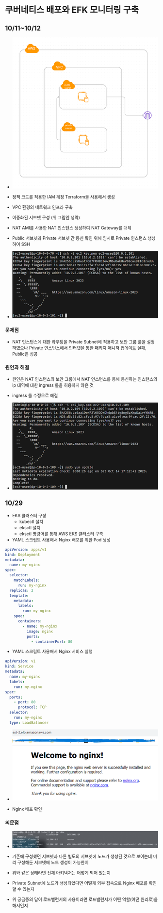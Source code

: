 # 쿠버네티스 배포와 EFK 모니터링 구축

## 10/11~10/12

- ![image](./img/week1.PNG)

- 정책 코드를 적용한 IAM 계정 Terraform을 사용해서 생성
- VPC 환경의 네트워크 인프라 구축
- 이중화된 서브넷 구성 (위 그림엔 생략)
- NAT AMI를 사용한 NAT 인스턴스 생성하여 NAT Gateway를 대체
- Public 서브넷과 Private 서브넷 간 통신 확인 위해 임시로 Private 인스턴스 생성하여 SSH
- ![image](./img/privatessh.PNG)

### 문제점

- NAT 인스턴스에 대한 라우팅을 Private Subnet에 적용하고 보안 그룹 룰을 설정하였으나 Private 인스턴스에서 인터넷을 통한 패키지 매니저 업데이트 실패, Public은 성공

### 원인과 해결

- 원인은 NAT 인스턴스의 보안 그룹에서 NAT 인스턴스를 통해 통신하는 인스턴스의 ip 대역에 대한 ingress 룰을 허용하지 않은 것

- ingress 룰 수정으로 해결

- ![image](./img/natworks.PNG)

## 10/29

- EKS 클러스터 구성
  - kubectl 설치
  - eksctl 설치
  - eksctl 명령어를 통해 AWS EKS 클러스터 구축
- YAML 스크립트 사용해서 Nginx 배포를 위한 Pod 생성

```yaml
apiVersion: apps/v1
kind: Deployment
metadata:
  name: my-nginx
spec:
  selector:
    matchLabels:
      run: my-nginx
  replicas: 2
  template:
    metadata:
      labels:
        run: my-nginx
    spec:
      containers:
        - name: my-nginx
          image: nginx
          ports:
            - containerPort: 80
```

- YAML 스크립트 사용해서 Nginx 서비스 실행

```yaml
apiVersion: v1
kind: Service
metadata:
  name: my-nginx
  labels:
    run: my-nginx
spec:
  ports:
    - port: 80
      protocol: TCP
  selector:
    run: my-nginx
  type: LoadBalancer
```

- ![image](./img/deploynginx.PNG)

- Nginx 배포 확인

### 의문점

- ![image](./img/getservice.PNG)

- 기존에 구성했던 서브넷과 다른 별도의 서브넷에 노드가 생성된 것으로 보이는데 미리 구성해둔 서브넷에 노드 생성이 가능한지

- 위와 같은 상태라면 전체 아키텍처는 어떻게 되어 있는지

- Private Subnet에 노드가 생성되었다면 어떻게 외부 접속으로 Nginx 배포를 확인할 수 있는지

- 위 궁금증의 답이 로드밸런서의 사용이라면 로드밸런서가 어떤 역할(어떤 원리로)을 해서인지
